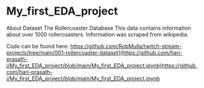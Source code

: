 # My_first_EDA_project

About Dataset
The Rollercoaster Database
This data contains information about over 1000 rollercoasters. Information was scraped from wikipedia.

Code can be found here: https://github.com/RobMulla/twitch-stream-projects/tree/main/001-rollercoaster-dataset](https://github.com/hari-prasath-j/My_first_EDA_project/blob/main/My_first_EDA_project.ipynb)https://github.com/hari-prasath-j/My_first_EDA_project/blob/main/My_first_EDA_project.ipynb
